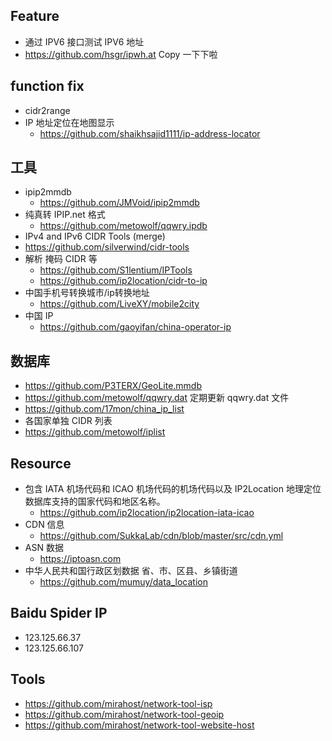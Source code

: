 ## Feature
- 通过 IPV6 接口测试 IPV6 地址
- https://github.com/hsgr/ipwh.at Copy 一下下啦

## function fix
- cidr2range
- IP 地址定位在地图显示
  - https://github.com/shaikhsajid1111/ip-address-locator 

## 工具
- ipip2mmdb
  - https://github.com/JMVoid/ipip2mmdb
- 纯真转 IPIP.net 格式
  - https://github.com/metowolf/qqwry.ipdb
-  IPv4 and IPv6 CIDR Tools (merge)
  - https://github.com/silverwind/cidr-tools
- 解析 掩码 CIDR 等
  - https://github.com/S1lentium/IPTools
  - https://github.com/ip2location/cidr-to-ip
- 中国手机号转换城市/ip转换地址
  - https://github.com/LiveXY/mobile2city
- 中国 IP
  - https://github.com/gaoyifan/china-operator-ip

## 数据库
- https://github.com/P3TERX/GeoLite.mmdb
- https://github.com/metowolf/qqwry.dat 定期更新 qqwry.dat 文件
- https://github.com/17mon/china_ip_list
- 各国家单独 CIDR 列表
- https://github.com/metowolf/iplist

## Resource
- 包含 IATA 机场代码和 ICAO 机场代码的机场代码以及 IP2Location 地理定位数据库支持的国家代码和地区名称。
  - https://github.com/ip2location/ip2location-iata-icao
- CDN 信息
  - https://github.com/SukkaLab/cdn/blob/master/src/cdn.yml
- ASN 数据
  - https://iptoasn.com
- 中华人民共和国行政区划数据 省、市、区县、乡镇街道
  - https://github.com/mumuy/data_location

## Baidu Spider IP
- 123.125.66.37
- 123.125.66.107

## Tools
- https://github.com/mirahost/network-tool-isp
- https://github.com/mirahost/network-tool-geoip
- https://github.com/mirahost/network-tool-website-host